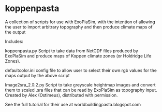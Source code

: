 # koppenpasta
A collection of scripts for use with ExoPlaSim, with the intention of allowing the user to import arbitrary topography and then produce climate maps of the output

Includes:

koppenpasta.py
  Script to take data from NetCDF files produced by ExoPlaSim and produce maps of Koppen climate zones (or Holdridge Life Zones).

defaultcolor.ini
  config file to allow user to select their own rgb values for the maps output by the above script

Image2sra_2.0.2.py
  Script to take greyscale heightmap images and convert them to scaled .sra files that can be read by ExoPlaSim as topography input. Created by Alex (Ostimeus), distributed with permission.

See the full tutorial for their use at worldbuildingpasta.blogspot.com
